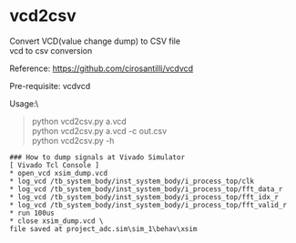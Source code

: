# vcd2csv
Convert VCD(value change dump) to CSV file\
vcd to csv conversion

Reference: https://github.com/cirosantilli/vcdvcd

Pre-requisite: vcdvcd

Usage:\
> python vcd2csv.py a.vcd\
> python vcd2csv.py a.vcd -c out.csv\
> python vcd2csv.py -h

    ### How to dump signals at Vivado Simulator
    [ Vivado Tcl Console ]
    * open_vcd xsim_dump.vcd
    * log_vcd /tb_system_body/inst_system_body/i_process_top/clk
    * log_vcd /tb_system_body/inst_system_body/i_process_top/fft_data_r
    * log_vcd /tb_system_body/inst_system_body/i_process_top/fft_idx_r
    * log_vcd /tb_system_body/inst_system_body/i_process_top/fft_valid_r
    * run 100us
    * close xsim_dump.vcd \
    file saved at project_adc.sim\sim_1\behav\xsim
        
